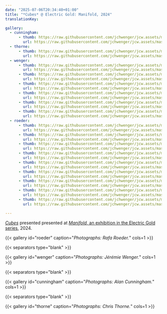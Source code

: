 ```yaml
---
date: "2025-07-06T20:34:40+01:00"
title: "*Cubes* @ Electric Gold: Manifold, 2024"
translationKey:

gallery:
  - cunningham:
      - thumb: https://raw.githubusercontent.com/jchwenger/jcw.assets/master/shows/2024.manifold/cunningham/cubes.manifold.jpg
        url: https://raw.githubusercontent.com/jchwenger/jcw.assets/master/shows/2024.manifold/cunningham/cubes.manifold.jpg
  - thorne:
      - thumb: https://raw.githubusercontent.com/jchwenger/jcw.assets/master/shows/2024.manifold/thorne/cubes.manifold.jpg
        url: https://raw.githubusercontent.com/jchwenger/jcw.assets/master/shows/2024.manifold/thorne/cubes.manifold.jpg
  - wenger:
      - thumb: https://raw.githubusercontent.com/jchwenger/jcw.assets/master/shows/2024.manifold/wenger/cubes.manifold.1.low.jpg
        url: https://raw.githubusercontent.com/jchwenger/jcw.assets/master/shows/2024.manifold/wenger/cubes.manifold.1.jpg
      - thumb: https://raw.githubusercontent.com/jchwenger/jcw.assets/master/shows/2024.manifold/wenger/cubes.manifold.3.low.jpg
        url: https://raw.githubusercontent.com/jchwenger/jcw.assets/master/shows/2024.manifold/wenger/cubes.manifold.3.jpg
      - thumb: https://raw.githubusercontent.com/jchwenger/jcw.assets/master/shows/2024.manifold/wenger/cubes.manifold.5.low.jpg
        url: https://raw.githubusercontent.com/jchwenger/jcw.assets/master/shows/2024.manifold/wenger/cubes.manifold.5.jpg
      - thumb: https://raw.githubusercontent.com/jchwenger/jcw.assets/master/shows/2024.manifold/wenger/cubes.manifold.6.low.jpg
        url: https://raw.githubusercontent.com/jchwenger/jcw.assets/master/shows/2024.manifold/wenger/cubes.manifold.6.jpg
      - thumb: https://raw.githubusercontent.com/jchwenger/jcw.assets/master/shows/2024.manifold/wenger/cubes.manifold.2.low.jpg
        url: https://raw.githubusercontent.com/jchwenger/jcw.assets/master/shows/2024.manifold/wenger/cubes.manifold.2.jpg
      - thumb: https://raw.githubusercontent.com/jchwenger/jcw.assets/master/shows/2024.manifold/wenger/cubes.manifold.4.low.jpg
        url: https://raw.githubusercontent.com/jchwenger/jcw.assets/master/shows/2024.manifold/wenger/cubes.manifold.4.jpg
  - roeder:
      - thumb: https://raw.githubusercontent.com/jchwenger/jcw.assets/master/shows/2024.manifold/roeder/cubes.manifold.1.low.jpg
        url: https://raw.githubusercontent.com/jchwenger/jcw.assets/master/shows/2024.manifold/roeder/cubes.manifold.1.jpg
      - thumb: https://raw.githubusercontent.com/jchwenger/jcw.assets/master/shows/2024.manifold/roeder/cubes.manifold.2.low.jpg
        url: https://raw.githubusercontent.com/jchwenger/jcw.assets/master/shows/2024.manifold/roeder/cubes.manifold.2.jpg
      - thumb: https://raw.githubusercontent.com/jchwenger/jcw.assets/master/shows/2024.manifold/roeder/cubes.manifold.3.low.jpg
        url: https://raw.githubusercontent.com/jchwenger/jcw.assets/master/shows/2024.manifold/roeder/cubes.manifold.3.jpg
      - thumb: https://raw.githubusercontent.com/jchwenger/jcw.assets/master/shows/2024.manifold/roeder/cubes.manifold.4.low.jpg
        url: https://raw.githubusercontent.com/jchwenger/jcw.assets/master/shows/2024.manifold/roeder/cubes.manifold.4.jpg
      - thumb: https://raw.githubusercontent.com/jchwenger/jcw.assets/master/shows/2024.manifold/roeder/cubes.manifold.5.low.jpg
        url: https://raw.githubusercontent.com/jchwenger/jcw.assets/master/shows/2024.manifold/roeder/cubes.manifold.5.jpg
      - thumb: https://raw.githubusercontent.com/jchwenger/jcw.assets/master/shows/2024.manifold/roeder/cubes.manifold.6.low.jpg
        url: https://raw.githubusercontent.com/jchwenger/jcw.assets/master/shows/2024.manifold/roeder/cubes.manifold.6.jpg
      - thumb: https://raw.githubusercontent.com/jchwenger/jcw.assets/master/shows/2024.manifold/roeder/cubes.manifold.7.low.jpg
        url: https://raw.githubusercontent.com/jchwenger/jcw.assets/master/shows/2024.manifold/roeder/cubes.manifold.7.jpg
      - thumb: https://raw.githubusercontent.com/jchwenger/jcw.assets/master/shows/2024.manifold/roeder/cubes.manifold.8.low.jpg
        url: https://raw.githubusercontent.com/jchwenger/jcw.assets/master/shows/2024.manifold/roeder/cubes.manifold.8.jpg
      - thumb: https://raw.githubusercontent.com/jchwenger/jcw.assets/master/shows/2024.manifold/roeder/cubes.manifold.9.low.jpg
        url: https://raw.githubusercontent.com/jchwenger/jcw.assets/master/shows/2024.manifold/roeder/cubes.manifold.9.jpg

---
```


[*Cubes*](/cubes) presented presented at [*Manifold*, an exhibition in the Electric Gold series](https://www.instagram.com/p/C8wvTxLIllM/?utm_source=ig_web_copy_link&igsh=MzRlODBiNWFlZA==), 2024.

{{< gallery id="roeder" caption="*Photographs: Rafa Roeder.*" cols=1 >}}

{{< separators type="blank" >}}

{{< gallery id="wenger" caption="*Photographs: Jérémie Wenger.*" cols=1 >}}

{{< separators type="blank" >}}

{{< gallery id="cunningham" caption="*Photographs: Alan Cunningham.*" cols=1 >}}

{{< separators type="blank" >}}

{{< gallery id="thorne" caption="*Photographs: Chris Thorne.*" cols=1 >}}
